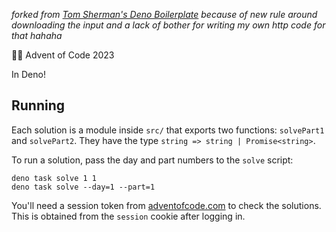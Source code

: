 _forked from [Tom Sherman's Deno Boilerplate](https://github.com/tom-sherman/aoc-2023/) because of new rule around downloading the input and a lack of bother for writing my own http code for that hahaha_

🎄🎅 Advent of Code 2023

In Deno!

## Running

Each solution is a module inside `src/` that exports two functions: `solvePart1` and `solvePart2`. They have the type `string => string | Promise<string>`.

To run a solution, pass the day and part numbers to the `solve` script:

```
deno task solve 1 1
deno task solve --day=1 --part=1
```

You'll need a session token from [adventofcode.com](https://adventofcode.com/2022) to check the solutions. This is obtained from the `session` cookie after logging in.
